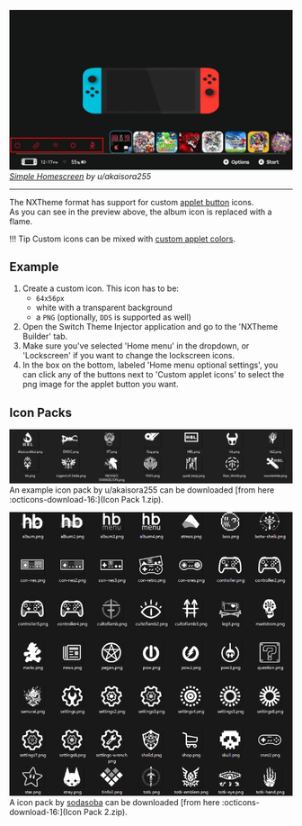 ![Preview](preview.jpg)  
_[Simple Homescreen](https://www.reddit.com/r/NXThemes/comments/ba5o8i/rainbow_simple_homescreen_with_rounded_icons_and/) by u/akaisora255_

---

The NXTheme format has support for custom [applet button](../../../definitions.md#applet-button) icons.  
As you can see in the preview above, the album icon is replaced with a flame.

<!-- prettier-ignore -->
!!! Tip
	Custom icons can be mixed with [custom applet colors](../custom-element-colors/index.md).

## Example

1. Create a custom icon. This icon has to be:
    - `64x56px`
    - white with a transparent background
    - a `PNG` (optionally, `DDS` is supported as well)
2. Open the Switch Theme Injector application and go to the 'NXTheme Builder' tab.
3. Make sure you've selected 'Home menu' in the dropdown, or 'Lockscreen' if you want to change the lockscreen icons.
4. In the box on the bottom, labeled 'Home menu optional settings', you can click any of the buttons next to 'Custom applet icons' to select the png image for the applet button you want.

## Icon Packs

![Pack 1](pack1.jpg)
An example icon pack by u/akaisora255 can be downloaded [from here :octicons-download-16:](Icon Pack 1.zip).

![Pack 2](pack2.png)
A icon pack by [sodasoba](https://github.com/sodasoba1) can be downloaded [from here :octicons-download-16:](Icon Pack 2.zip).